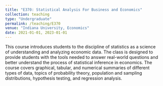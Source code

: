 ```yaml
---
title: "E370: Statistical Analysis For Business and Economics"
collection: teaching
type: "Undergraduate"
permalink: /teaching/E370
venue: "Indiana University, Economics"
date: 2021-01-01, 2023-01-01
---
```


This course introduces students to the discipline 
of statistics as a science of understanding and analyzing economic data. The class is designed to 
provide students with the tools needed to answer real-world questions and better understand the process of statistical inference in  economics. 
The course covers graphical, tabular, and numerical summaries of different types of data, topics of probability theory, population and sampling distributions, hypothesis testing, and regression analysis.

